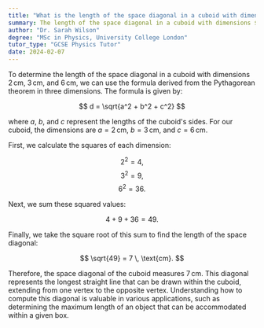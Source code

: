 ```yaml
---
title: "What is the length of the space diagonal in a cuboid with dimensions 2 cm, 3 cm, and 6 cm?"
summary: The length of the space diagonal in a cuboid with dimensions $2 \, \text{cm}$, $3 \, \text{cm}$, and $6 \, \text{cm}$ is $\sqrt{49} \, \text{cm}$, which simplifies to $7 \, \text{cm}$.
author: "Dr. Sarah Wilson"
degree: "MSc in Physics, University College London"
tutor_type: "GCSE Physics Tutor"
date: 2024-02-07
---
```


To determine the length of the space diagonal in a cuboid with dimensions $2 \, \text{cm}$, $3 \, \text{cm}$, and $6 \, \text{cm}$, we can use the formula derived from the Pythagorean theorem in three dimensions. The formula is given by:

$$
d = \sqrt{a^2 + b^2 + c^2}
$$

where $a$, $b$, and $c$ represent the lengths of the cuboid's sides. For our cuboid, the dimensions are $a = 2 \, \text{cm}$, $b = 3 \, \text{cm}$, and $c = 6 \, \text{cm}$.

First, we calculate the squares of each dimension:

$$
2^2 = 4,
$$
$$
3^2 = 9,
$$
$$
6^2 = 36.
$$

Next, we sum these squared values:

$$
4 + 9 + 36 = 49.
$$

Finally, we take the square root of this sum to find the length of the space diagonal:

$$
\sqrt{49} = 7 \, \text{cm}.
$$

Therefore, the space diagonal of the cuboid measures $7 \, \text{cm}$. This diagonal represents the longest straight line that can be drawn within the cuboid, extending from one vertex to the opposite vertex. Understanding how to compute this diagonal is valuable in various applications, such as determining the maximum length of an object that can be accommodated within a given box.
    